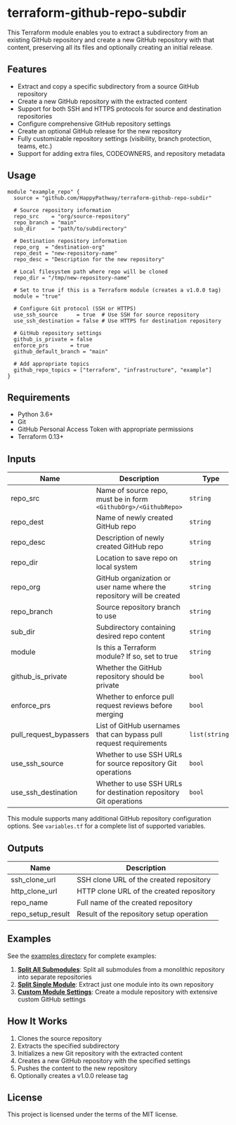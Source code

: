 # terraform-github-repo-subdir

This Terraform module enables you to extract a subdirectory from an existing GitHub repository and create a new GitHub repository with that content, preserving all its files and optionally creating an initial release.

## Features

- Extract and copy a specific subdirectory from a source GitHub repository
- Create a new GitHub repository with the extracted content
- Support for both SSH and HTTPS protocols for source and destination repositories
- Configure comprehensive GitHub repository settings
- Create an optional GitHub release for the new repository
- Fully customizable repository settings (visibility, branch protection, teams, etc.)
- Support for adding extra files, CODEOWNERS, and repository metadata

## Usage

```hcl
module "example_repo" {
  source = "github.com/HappyPathway/terraform-github-repo-subdir"

  # Source repository information
  repo_src    = "org/source-repository"
  repo_branch = "main"
  sub_dir     = "path/to/subdirectory"

  # Destination repository information
  repo_org  = "destination-org"
  repo_dest = "new-repository-name"
  repo_desc = "Description for the new repository"

  # Local filesystem path where repo will be cloned
  repo_dir = "/tmp/new-repository-name"

  # Set to true if this is a Terraform module (creates a v1.0.0 tag)
  module = "true"

  # Configure Git protocol (SSH or HTTPS)
  use_ssh_source      = true  # Use SSH for source repository
  use_ssh_destination = false # Use HTTPS for destination repository
  
  # GitHub repository settings
  github_is_private = false
  enforce_prs       = true
  github_default_branch = "main"
  
  # Add appropriate topics
  github_repo_topics = ["terraform", "infrastructure", "example"]
}
```

## Requirements

- Python 3.6+
- Git
- GitHub Personal Access Token with appropriate permissions
- Terraform 0.13+

## Inputs

| Name | Description | Type | Default | Required |
|------|-------------|------|---------|:--------:|
| repo_src | Name of source repo, must be in form `<GithubOrg>/<GithubRepo>` | `string` | n/a | yes |
| repo_dest | Name of newly created GitHub repo | `string` | n/a | yes |
| repo_desc | Description of newly created GitHub repo | `string` | n/a | yes |
| repo_dir | Location to save repo on local system | `string` | n/a | yes |
| repo_org | GitHub organization or user name where the repository will be created | `string` | n/a | yes |
| repo_branch | Source repository branch to use | `string` | `"master"` | no |
| sub_dir | Subdirectory containing desired repo content | `string` | `false` | no |
| module | Is this a Terraform module? If so, set to true | `string` | `false` | no |
| github_is_private | Whether the GitHub repository should be private | `bool` | `false` | no |
| enforce_prs | Whether to enforce pull request reviews before merging | `bool` | `true` | no |
| pull_request_bypassers | List of GitHub usernames that can bypass pull request requirements | `list(string)` | `[]` | no |
| use_ssh_source | Whether to use SSH URLs for source repository Git operations | `bool` | `true` | no |
| use_ssh_destination | Whether to use SSH URLs for destination repository Git operations | `bool` | `true` | no |

This module supports many additional GitHub repository configuration options. See `variables.tf` for a complete list of supported variables.

## Outputs

| Name | Description |
|------|-------------|
| ssh_clone_url | SSH clone URL of the created repository |
| http_clone_url | HTTP clone URL of the created repository |
| repo_name | Full name of the created repository |
| repo_setup_result | Result of the repository setup operation |

## Examples

See the [examples directory](./examples) for complete examples:

1. **[Split All Submodules](./examples/split_monolith.tf)**: Split all submodules from a monolithic repository into separate repositories
2. **[Split Single Module](./examples/split_single_module.tf)**: Extract just one module into its own repository
3. **[Custom Module Settings](./examples/module_with_custom_settings.tf)**: Create a module repository with extensive custom GitHub settings

## How It Works

1. Clones the source repository
2. Extracts the specified subdirectory
3. Initializes a new Git repository with the extracted content
4. Creates a new GitHub repository with the specified settings
5. Pushes the content to the new repository
6. Optionally creates a v1.0.0 release tag

## License

This project is licensed under the terms of the MIT license.